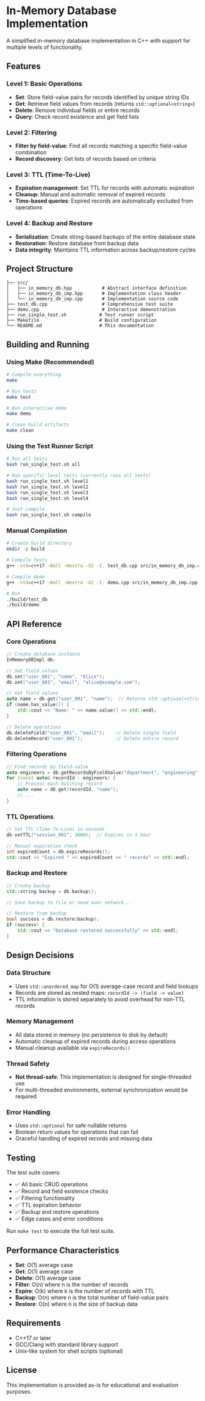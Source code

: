 # In-Memory Database Implementation

A simplified in-memory database implementation in C++ with support for multiple levels of functionality.

## Features

### Level 1: Basic Operations
- **Set**: Store field-value pairs for records identified by unique string IDs
- **Get**: Retrieve field values from records (returns `std::optional<string>`)
- **Delete**: Remove individual fields or entire records
- **Query**: Check record existence and get field lists

### Level 2: Filtering
- **Filter by field-value**: Find all records matching a specific field-value combination
- **Record discovery**: Get lists of records based on criteria

### Level 3: TTL (Time-To-Live)
- **Expiration management**: Set TTL for records with automatic expiration
- **Cleanup**: Manual and automatic removal of expired records
- **Time-based queries**: Expired records are automatically excluded from operations

### Level 4: Backup and Restore
- **Serialization**: Create string-based backups of the entire database state
- **Restoration**: Restore database from backup data
- **Data integrity**: Maintains TTL information across backup/restore cycles

## Project Structure

```
├── src/
│   ├── in_memory_db.hpp           # Abstract interface definition
│   ├── in_memory_db_imp.hpp       # Implementation class header
│   └── in_memory_db_imp.cpp       # Implementation source code
├── test_db.cpp                    # Comprehensive test suite
├── demo.cpp                       # Interactive demonstration
├── run_single_test.sh            # Test runner script
├── Makefile                      # Build configuration
└── README.md                     # This documentation
```

## Building and Running

### Using Make (Recommended)

```bash
# Compile everything
make

# Run tests
make test

# Run interactive demo
make demo

# Clean build artifacts
make clean
```

### Using the Test Runner Script

```bash
# Run all tests
bash run_single_test.sh all

# Run specific level tests (currently runs all tests)
bash run_single_test.sh level1
bash run_single_test.sh level2
bash run_single_test.sh level3
bash run_single_test.sh level4

# Just compile
bash run_single_test.sh compile
```

### Manual Compilation

```bash
# Create build directory
mkdir -p build

# Compile tests
g++ -std=c++17 -Wall -Wextra -O2 -I. test_db.cpp src/in_memory_db_imp.cpp -o build/test_db

# Compile demo
g++ -std=c++17 -Wall -Wextra -O2 -I. demo.cpp src/in_memory_db_imp.cpp -o build/demo

# Run
./build/test_db
./build/demo
```

## API Reference

### Core Operations

```cpp
// Create database instance
InMemoryDBImpl db;

// Set field values
db.set("user_001", "name", "Alice");
db.set("user_001", "email", "alice@example.com");

// Get field values
auto name = db.get("user_001", "name");  // Returns std::optional<string>
if (name.has_value()) {
    std::cout << "Name: " << name.value() << std::endl;
}

// Delete operations
db.deleteField("user_001", "email");    // Delete single field
db.deleteRecord("user_001");            // Delete entire record
```

### Filtering Operations

```cpp
// Find records by field-value
auto engineers = db.getRecordsByFieldValue("department", "engineering");
for (const auto& recordId : engineers) {
    // Process each matching record
    auto name = db.get(recordId, "name");
    // ...
}
```

### TTL Operations

```cpp
// Set TTL (Time-To-Live) in seconds
db.setTTL("session_001", 3600);  // Expires in 1 hour

// Manual expiration check
int expiredCount = db.expireRecords();
std::cout << "Expired " << expiredCount << " records" << std::endl;
```

### Backup and Restore

```cpp
// Create backup
std::string backup = db.backup();

// Save backup to file or send over network...

// Restore from backup
bool success = db.restore(backup);
if (success) {
    std::cout << "Database restored successfully" << std::endl;
}
```

## Design Decisions

### Data Structure
- Uses `std::unordered_map` for O(1) average-case record and field lookups
- Records are stored as nested maps: `recordId -> (field -> value)`
- TTL information is stored separately to avoid overhead for non-TTL records

### Memory Management
- All data stored in memory (no persistence to disk by default)
- Automatic cleanup of expired records during access operations
- Manual cleanup available via `expireRecords()`

### Thread Safety
- **Not thread-safe**: This implementation is designed for single-threaded use
- For multi-threaded environments, external synchronization would be required

### Error Handling
- Uses `std::optional` for safe nullable returns
- Boolean return values for operations that can fail
- Graceful handling of expired records and missing data

## Testing

The test suite covers:
- ✅ All basic CRUD operations
- ✅ Record and field existence checks
- ✅ Filtering functionality
- ✅ TTL expiration behavior
- ✅ Backup and restore operations
- ✅ Edge cases and error conditions

Run `make test` to execute the full test suite.

## Performance Characteristics

- **Set**: O(1) average case
- **Get**: O(1) average case
- **Delete**: O(1) average case
- **Filter**: O(n) where n is the number of records
- **Expire**: O(k) where k is the number of records with TTL
- **Backup**: O(n) where n is the total number of field-value pairs
- **Restore**: O(n) where n is the size of backup data

## Requirements

- C++17 or later
- GCC/Clang with standard library support
- Unix-like system for shell scripts (optional)

## License

This implementation is provided as-is for educational and evaluation purposes.
